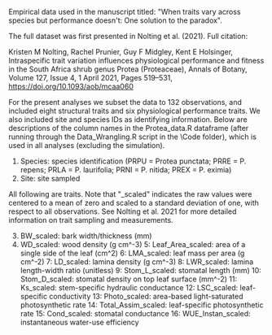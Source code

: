 Empirical data used in the manuscript titled: "When traits vary across species but performance doesn't: One solution to the paradox".

The full dataset was first presented in Nolting et al. (2021). Full citation:

Kristen M Nolting, Rachel Prunier, Guy F Midgley, Kent E Holsinger, Intraspecific trait variation influences physiological performance and fitness in the South Africa shrub genus Protea (Proteaceae), Annals of Botany, Volume 127, Issue 4, 1 April 2021, Pages 519–531, https://doi.org/10.1093/aob/mcaa060

For the present analyses we subset the data to 132 observations, and included eight structural traits and six physiological performance traits. We also included site and species IDs as identifying information. Below are descriptions of the column names in the Protea_data.R dataframe (after running through the Data_Wrangling.R script in the \Code folder), which is used in all analyses (excluding the simulation).

1. Species: species identification (PRPU = Protea punctata; PRRE = P. repens; PRLA = P. laurifolia; PRNI = P. nitida; PREX = P. eximia)
2. Site: site sampled

All following are traits. Note that "_scaled" indicates the raw values were centered to a mean of zero and scaled to a standard deviation of one, with respect to all observations. See Nolting et al. 2021 for more detailed information on trait sampling and measurements.

3. BW_scaled: bark width/thickness (mm)
4. WD_scaled: wood density (g cm^-3)
5: Leaf_Area_scaled: area of a single side of the leaf (cm^2)
6: LMA_scaled: leaf mass per area (g cm^-2)
7: LD_scaled: lamina density (g cm^-3)
8: LWR_scaled:  lamina length-width ratio (unitless)
9: Stom_L_scaled: stomatal length (mm)
10: Stom_D_scaled: stomatal density on top leaf surface (mm^-2)
11: Ks_scaled: stem-specific hydraulic conductance
12: LSC_scaled: leaf-specific conductivity
13: Photo_scaled: area-based light-saturated photosynthetic rate 
14: Total_Assim_scaled: leaf-specific photosynthetic rate
15: Cond_scaled: stomatal conductance
16: WUE_Instan_scaled: instantaneous water-use efficiency

